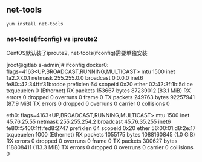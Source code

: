 ## net-tools
```
yum install net-tools
```

### net-tools(ifconfig) vs iproute2
CentOS默认装了iproute2, net-tools(ifconfig)需要单独安装

[root@gitlab s-admin]# ifconfig
docker0: flags=4163<UP,BROADCAST,RUNNING,MULTICAST>  mtu 1500
        inet 1a2.X7.0.1  netmask 255.255.0.0  broadcast 0.0.0.0
        inet6 fe80::42:34ff:f31b:odce  prefixlen 64  scopeid 0x20<link>
        ether 02:42:3f:1b:5d:ce  txqueuelen 0  (Ethernet)
        RX packets 153667  bytes 87239012 (83.1 MiB)
        RX errors 0  dropped 0  overruns 0  frame 0
        TX packets 249763  bytes 92257941 (87.9 MiB)
        TX errors 0  dropped 0 overruns 0  carrier 0  collisions 0

eth0: flags=4163<UP,BROADCAST,RUNNING,MULTICAST>  mtu 1500
        inet 45.76.25.55  netmask 255.255.254.2  broadcast 45.76.35.255
        inet6 fe80::5400:1ff:fed8:2747  prefixlen 64  scopeid 0x20<link>
        ether 56:00:01:d8:2e:17  txqueuelen 1000  (Ethernet)
        RX packets 1055175  bytes 1088160845 (1.0 GiB)
        RX errors 0  dropped 0  overruns 0  frame 0
        TX packets 300627  bytes 118808411 (113.3 MiB)
        TX errors 0  dropped 0 overruns 0  carrier 0  collisions 0